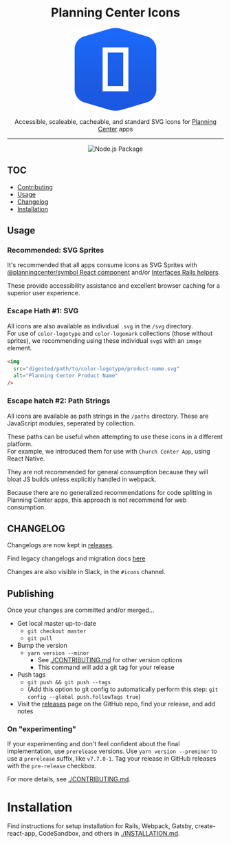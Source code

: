 <div align="center">

# Planning Center Icons

![Planning Center Icons logo](./logo.svg)

Accessible, scaleable, cacheable, and standard SVG icons for [Planning Center](https://planning.center) apps

<hr />

![Node.js Package](https://github.com/planningcenter/icons/workflows/Node.js%20Package/badge.svg)

</div>

## TOC

- [Contributing](./contributing.md)
- [Usage](#usage)
- [Changelog](#changelog)
- [Installation](#platform-setup-and-usage)

## Usage

### Recommended: SVG Sprites

It's recommended that all apps consume icons as SVG Sprites with [@planningcenter/symbol React component](https://github.com/planningcenter/design/tree/master/planningcenter/symbol) and/or [Interfaces Rails helpers](https://github.com/ministrycentered/interfaces/blob/master/app/helpers/interfaces/application_helper.rb#L19-L64).

These provide accessibility assistance and excellent browser caching for a superior user experience.

### Escape Hath #1: SVG

All icons are also available as individual `.svg` in the `/svg` directory.  
For use of `color-logotype` and `color-logomark` collections (those without sprites), we recommending using these individual `svg`s with an `image` element.

```html
<img
  src="digested/path/to/color-logotype/product-name.svg"
  alt="Planning Center Product Name"
/>
```

### Escape hatch #2: Path Strings

All icons are available as path strings in the `/paths` directory.
These are JavaScript modules, seperated by collection.

These paths can be useful when attempting to use these icons in a different platform.  
For example, we introduced them for use with `Church Center App`, using React Native.

They are not recommended for general consumption because they will bloat JS builds unless explicitly handled in webpack.

Because there are no generalized recommendations for code splitting in Planning Center apps, this approach is not recommend for web consumption.

## CHANGELOG

Changelogs are now kept in [releases](https://github.com/planningcenter/icons/releases).

Find legacy changelogs and migration docs [here](./changelog)

Changes are also visible in Slack, in the `#icons` channel.

## Publishing

Once your changes are committed and/or merged...

- Get local master up-to-date
  - `git checkout master`
  - `git pull`
- Bump the version
  - `yarn version --minor`
    - See [./CONTRIBUTING.md](./CONTRIBUTING.md) for other version options
    - This command will add a git tag for your release
- Push tags
  - `git push && git push --tags`
  - (Add this option to git config to automatically perform this step: `git config --global push.followTags true`)
- Visit the [releases](https://github.com/planningcenter/icons/releases) page on the GitHub repo, find your release, and add notes

### On "experimenting"

If your experimenting and don't feel confident about the final implementation, use `prerelease` versions.
Use `yarn version --preminor` to use a `prerelease` suffix, like `v7.7.0-1`.
Tag your release in GitHub releases with the `pre-release` checkbox.

For more details, see [./CONTRIBUTING.md](./CONTRIBUTING.md).

# Installation

Find instructions for setup installation for Rails, Webpack, Gatsby, create-react-app, CodeSandbox, and others in [./INSTALLATION.md](./INSTALLATION.md).
